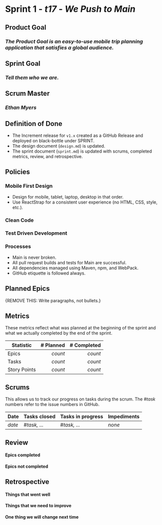 # Sprint 1 - *t17* - *We Push to Main*

## Product Goal
### *The Product Goal is an easy-to-use mobile trip planning application that satisfies a global audience.*

## Sprint Goal
### *Tell them who we are.*

## Scrum Master
### *Ethan Myers*

## Definition of Done

* The Increment release for `v1.x` created as a GitHub Release and deployed on black-bottle under SPRINT.
* The design document (`design.md`) is updated.
* The sprint document (`sprint.md`) is updated with scrums, completed metrics, review, and retrospective.


## Policies

### Mobile First Design
* Design for mobile, tablet, laptop, desktop in that order.
* Use ReactStrap for a consistent user experience (no HTML, CSS, style, etc.).

### Clean Code

### Test Driven Development

### Processes
* Main is never broken. 
* All pull request builds and tests for Main are successful.
* All dependencies managed using Maven, npm, and WebPack.
* GitHub etiquette is followed always.


## Planned Epics

{REMOVE THIS:  Write paragraphs, not bullets.}

## Metrics

These metrics reflect what was planned at the beginning of the sprint and what we actually completed by the end of the sprint.

| Statistic | # Planned | # Completed |
| --- | ---: | ---: |
| Epics | *count* | *count* |
| Tasks |  *count*   | *count* | 
| Story Points |  *count*  | *count* | 


## Scrums

This allows us to track our progress on tasks during the scrum.
The #*task* numbers refer to the issue numbers in GitHub.

| Date | Tasks closed  | Tasks in progress | Impediments |
| :--- | :--- | :--- | :--- |
| *date* | #*task, ...* | #*task, ...* | *none* | 


## Review

#### Epics completed  

#### Epics not completed 


## Retrospective

#### Things that went well

#### Things that we need to improve

#### One thing we will change next time
